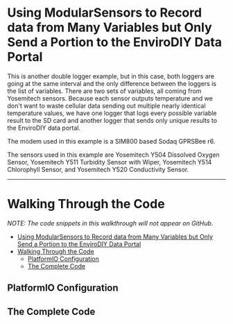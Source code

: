 [//]: # ( @page example_data_saving Data Saving Example )
# Using ModularSensors to Record data from Many Variables but Only Send a Portion to the EnviroDIY Data Portal

This is another double logger example, but in this case, both loggers are going at the same interval and the only difference between the loggers is the list of variables.
There are two sets of variables, all coming from Yosemitech sensors.
Because each sensor outputs temperature and we don't want to waste cellular data sending out multiple nearly identical temperature values, we have one logger that logs every possible variable result to the SD card and another logger that sends only unique results to the EnviroDIY data portal.

The modem used in this example is a SIM800 based Sodaq GPRSBee r6.

The sensors used in this example are Yosemitech Y504 Dissolved Oxygen Sensor, Yosemitech Y511 Turbidity Sensor with Wiper, Yosemitech Y514 Chlorophyll Sensor, and Yosemitech Y520 Conductivity Sensor.

_______

[//]: # ( @section example_data_saving_walk Walking Through the Code )
# Walking Through the Code

_NOTE:  The code snippets in this walkthrough will not appear on GitHub._

[//]: # ( @tableofcontents )

[//]: # ( Start GitHub Only )
- [Using ModularSensors to Record data from Many Variables but Only Send a Portion to the EnviroDIY Data Portal](#using-modularsensors-to-record-data-from-many-variables-but-only-send-a-portion-to-the-envirodiy-data-portal)
- [Walking Through the Code](#walking-through-the-code)
  - [PlatformIO Configuration](#platformio-configuration)
  - [The Complete Code](#the-complete-code)

[//]: # ( End GitHub Only )


[//]: # ( @section example_data_saving_pio PlatformIO Configuration )
## PlatformIO Configuration

[//]: # ( @include{lineno} data_saving/platformio.ini )

[//]: # ( @section example_data_saving_code The Complete Code )
## The Complete Code
